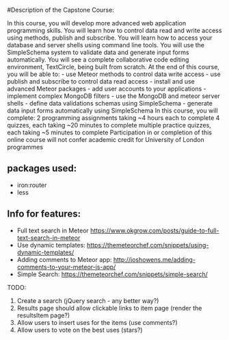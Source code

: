 
#Description of the Capstone Course:

In this course, you will develop more advanced web application programming skills. You will learn how to control data read and write access using methods, publish and subscribe. You will learn how to access your database and server shells using command line tools. You will use the SimpleSchema system to validate data and generate input forms automatically. You will see a complete collaborative code editing environment, TextCircle, being built from scratch. At the end of this course, you will be able to: - use Meteor methods to control data write access - use publish and subscribe to control data read access - install and use advanced Meteor packages - add user accounts to your applications - implement complex MongoDB filters - use the MongoDB and meteor server shells - define data validations schemas using SimpleSchema - generate data input forms automatically using SimpleSchema In this course, you will complete: 2 programming assignments taking ~4 hours each to complete 4 quizzes, each taking ~20 minutes to complete multiple practice quizzes, each taking ~5 minutes to complete Participation in or completion of this online course will not confer academic credit for University of London programmes




## packages used:
- iron:router
- less

## Info for features:
- Full text search in Meteor https://www.okgrow.com/posts/guide-to-full-text-search-in-meteor
- Use dynamic templates: https://themeteorchef.com/snippets/using-dynamic-templates/
- Adding comments to Meteor app: http://joshowens.me/adding-comments-to-your-meteor-js-app/
- Simple Search: https://themeteorchef.com/snippets/simple-search/

TODO:

1. Create a search (jQuery search - any better way?)
2. Results page should allow clickable links to item page (render the resultsItem page?)
3. Allow users to insert uses for the items  (use comments?)
4. Allow users to vote on the best uses (stars?)

